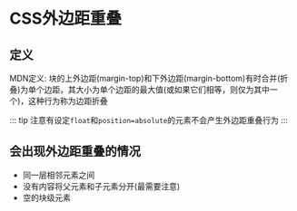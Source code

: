 # CSS外边距重叠

## 定义

MDN定义: 块的上外边距(margin-top)和下外边距(margin-bottom)有时合并(折叠)为单个边距，其大小为单个边距的最大值(或如果它们相等，则仅为其中一个)，这种行为称为边距折叠

::: tip
注意有设定`float`和`position=absolute`的元素不会产生外边距重叠行为
:::

## 会出现外边距重叠的情况

- 同一层相邻元素之间
- 没有内容将父元素和子元素分开(最需要注意)
- 空的块级元素
